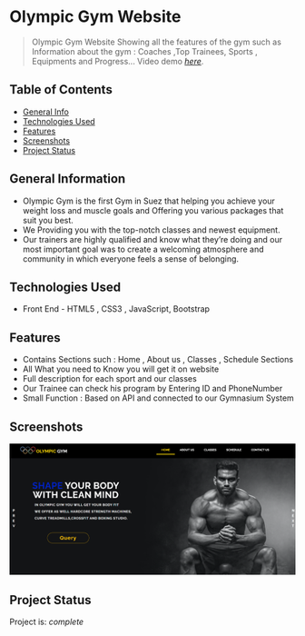 
# Olympic Gym Website
> Olympic Gym Website Showing all the features of the gym such as Information about the gym : Coaches ,Top Trainees, Sports , Equipments and Progress...
> Video demo [_here_](https://drive.google.com/file/d/1d6yeeYY1owEakF_f52mkU0XbCt5TfpoY/view?usp=share_link).

## Table of Contents
* [General Info](#general-information)
* [Technologies Used](#technologies-used)
* [Features](#features)
* [Screenshots](#screenshots)
* [Project Status](#project-status)



## General Information
- Olympic Gym is the first Gym in Suez that helping you achieve your weight loss and muscle goals and Offering you various packages that suit you best.
- We Providing you with the top-notch classes and newest equipment.
- Our trainers are highly qualified and know what they’re doing and our most important goal was to create a welcoming atmosphere and community in which   everyone feels a sense of belonging.


## Technologies Used
- Front End - HTML5 , CSS3 , JavaScript, Bootstrap

 

## Features

- Contains Sections such : Home , About us , Classes , Schedule Sections
- All What you need to Know you will get it on website
- Full description for each sport and our classes
- Our Trainee can check his program by Entering ID and PhoneNumber
- Small Function : Based on API and connected to our Gymnasium System

## Screenshots
![Example screenshot](./images/Screen.png)


## Project Status
Project is: _complete_ 



